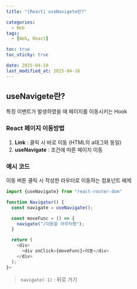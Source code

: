 ```yaml
---
title: "[React] useNavigete란?"

categories:
  - Web
tags:
  - [Web, React]

toc: true
toc_sticky: true

date: 2025-04-10
last_modified_at: 2025-04-10
---
```


## useNavigete란?
특정 이벤트가 발생하였을 때 페이지를 이동시키는 Hook  


### React 페이지 이동방법
1. **Link** : 클릭 시 바로 이동 (HTML의 a태그와 동일)
2. **useNavigate** : 조건에 따른 페이지 이동  


### 예시 코드
이동 버튼 클릭 시 작성한 라우터로 이동하는 컴포넌트 예제

```js
import {useNavigate} from "react-router-dom"

function Navigator() {
  const navigate = useNavigate();

  const moveFunc = () => {
    navigate("/이동할 라우터명");
  }

  return (
    <div>
      <div onClick={moveFunc}>이동</div>
    </div>
  );
}>
```  

> `navigate(-1)` : 뒤로 가기

